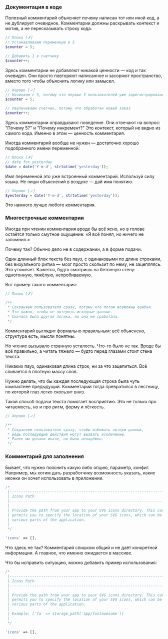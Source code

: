 ### Документация в коде

Полезный комментарий объясняет почему написан тот или иной код, а не дублирует очевидное. 
Комментарии должны раскрывать контекст и мотив, а не пересказывать строку кода.

```php
// Плохо [✗]
// Устанавливаем переменную в 5
$counter = 5;

// Добавить 1 к счетчику
$counter++;
```

Здесь комментарии не добавляют никакой ценности — код и так очевиден. 
Они просто повторяют написанное и засоряют пространство, вместо того чтобы объяснить логику или замысел.


```php
// Хорошо [✓]
// Начинаем с 5, потому что первые 5 пользователей уже зарегистрированы вручную
$counter = 5;

// Увеличиваем счетчик, потому что обработан новый заказ
$counter++;
```

Здесь комментарии оправдывают поведение. Они отвечают на вопрос:
"Почему 5?" и "Почему инкремент?" 
Это контекст, который не видно из самого кода. 
Именно в этом — ценность комментария.



Иногда комментарий вообще не нужен — достаточно хорошо подобранного имени переменной:

```php
// Плохо [✗]
// date for yesterday
$date = date('Y-m-d', strtotime('yesterday'));
```


Имя переменной это уже встроенный комментарий.
Используй силу языка. Не пиши объяснений в воздухе — дай имя понятию.

```php
// Хорошо [✓]
$yesterday = date('Y-m-d', strtotime('yesterday'));
```

Это намного лучше любого комментария.




### Многострочные комментарии

Иногда при чтении комментария вроде бы всё ясно, но в голове остаётся только смутное ощущение:
«Я всё понял, но ничего не запомнил.»

Почему так? Обычно дело не в содержании, а в форме подачи.

Один длинный блок текста без пауз, с одинаковыми по длине строками, без визуального ритма — мозг просто скользит по нему, не зацепляясь.
Это утомляет. Кажется, будто смотришь на бетонную стену: однотонную, тяжёлую, непробиваемую.

Вот пример такого комментария:

```php
// Плохо [✗]

/**
 * Сохраняем пользователя сразу, потому что потом возможны ошибки.
 * Это важно, чтобы не потерять исходные данные.
 * Сначала была другая логика, но она не сработала.
 */
```

Комментарий выглядит формально правильным: всё объяснено, структура есть, мысли понятны.

Но чтение вызывало странную усталость. Что-то было не так.
Вроде бы всё правильно, а читать тяжело — будто перед глазами стоит стена текста.

Никаких пауз, одинаковая длина строк, ни за что зацепиться. Всё сливается в плотную массу слов.

Нужно делать, что бы каждая последующая строка была чуть компактнее предыдущий.
Комментарий тогда превратился в лестницу, по которой глаз легко скользит вниз.

Такой способ подачи текста помогает восприятию.
Это не только про читаемость, но и про ритм, форму и лёгкость.

```php
// Хорошо [✓]

/**
 * Сохраняем пользователя сразу, чтобы избежать потери данных,
 * ведь последующие действия могут вызвать исключение.
 * Ранее мы делали иначе, но было ненадёжно.
 */
```


### Комментарий для заполнения

Бывает, что нужно пояснить какую либо опцию, параметр, конфиг. Например, мы хотим дать разработчику возможность указать, какие иконки он хочет использовать в приложении. 

```php
/*
 |--------------------------------------------------------------------------
 | Icons Path
 |--------------------------------------------------------------------------
 |
 | Provide the path from your app to your SVG icons directory. This configuration
 | permits you to specify the location of your SVG icons, which can be used in
 | various parts of the application.
 |
 */

'icons' => [],
```

Что здесь не так? Комментарий слишком общий и не даёт конкретной информации. А главное, что именно ожидается в массиве.

Что бы исправить ситуацию, можно добавить пример использования:

```php
/*
 |--------------------------------------------------------------------------
 | Icons Path
 |--------------------------------------------------------------------------
 |
 | Provide the path from your app to your SVG icons directory. This configuration
 | permits you to specify the location of your SVG icons, which can be used in
 | various parts of the application.
 |
 | Example: ['fa' => storage_path('app/fontawesome')]
 |
 */

'icons' => [],
```
